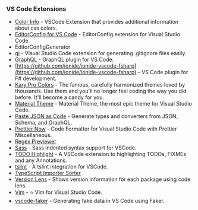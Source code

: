 ### VS Code Extensions

- [Color Info](https://github.com/mattbierner/vscode-color-info) - VSCode Extension that provides additional information about css colors.
- [EditorConfig for VS Code](https://github.com/editorconfig/editorconfig-vscode) - EditorConfig extension for Visual Studio Code.
- EditorConfigGenerator
- [gi](https://github.com/hasit/vscode-gi) - Visual Studio Code extension for generating .gitignore files easily.
- [GraphQL](https://github.com/prismagraphql/vscode-graphql) - GraphQL plugin for VS Code.
- [https://github.com/ionide/ionide-vscode-fsharp](https://github.com/ionide/ionide-vscode-fsharp) - VS Code plugin for F# development.
- [Kary Pro Colors](https://github.com/pmkary/ProColors) - The famous, carefully harmonized themes loved by thousands. Use them and you'll no longer feel coding the way you did before. It'll become a candy for you.
- [Material Theme](https://github.com/equinusocio/vsc-material-theme) - Material Theme, the most epic theme for Visual Studio Code.
- [Paste JSON as Code](https://github.com/quicktype/quicktype) - Generate types and converters from JSON, Schema, and GraphQL.
- [Prettier Now](https://github.com/remimarsal/prettier-now-vscode) - Code Formatter for Visual Studio Code with Prettier Miscellaneous.
- [Regex Previewer](https://github.com/chrmarti/vscode-regex)
- [Sass](https://github.com/robinbentley/vscode-sass-indented) - Sass indented syntax support for VSCode.
- [TODO Highlight](https://github.com/wayou/vscode-todo-highlight) - A VSCode extension to highlighting TODOs, FIXMEs and any Annotations.
- [tslint](https://github.com/Microsoft/vscode-tslint) - A tslint integration for VSCode.
- [TypeScript Importer Sorter](https://github.com/SoominHan/import-sorter)
- [Version Lens](https://github.com/vscode-contrib/vscode-versionlens) - Shows version information for each package using code lens.
- [Vim](https://github.com/VSCodeVim/Vim) - :star: Vim for Visual Studio Code.
- [vscode-faker](https://github.com/deerawan/vscode-faker) - Generating fake data in VS Code using Faker.

